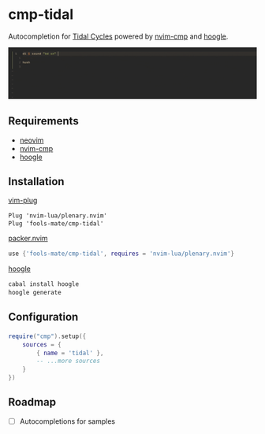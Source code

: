 # cmp-tidal

Autocompletion for [Tidal Cycles](https://tidalcycles.org/) powered by [nvim-cmp](https://github.com/hrsh7th/nvim-cmp) and [hoogle](http://hackage.haskell.org/cgi-bin/hackage-scripts/package/hoogle).

![Showcase](showcase.gif)

## Requirements
- [neovim](https://github.com/neovim/neovim)
- [nvim-cmp](https://github.com/hrsh7th/nvim-cmp)
- [hoogle](http://hackage.haskell.org/cgi-bin/hackage-scripts/package/hoogle)

## Installation

[vim-plug](https://github.com/junegunn/vim-plug)

```vim
Plug 'nvim-lua/plenary.nvim'
Plug 'fools-mate/cmp-tidal'
```

[packer.nvim](https://github.com/wbthomason/packer.nvim)

```lua
use {'fools-mate/cmp-tidal', requires = 'nvim-lua/plenary.nvim'}
```

[hoogle](http://hackage.haskell.org/cgi-bin/hackage-scripts/package/hoogle)

```sh
cabal install hoogle
hoogle generate
```

## Configuration

```lua
require("cmp").setup({
    sources = {
        { name = 'tidal' },
        -- ...more sources
    }
})
```

## Roadmap

- [ ] Autocompletions for samples

